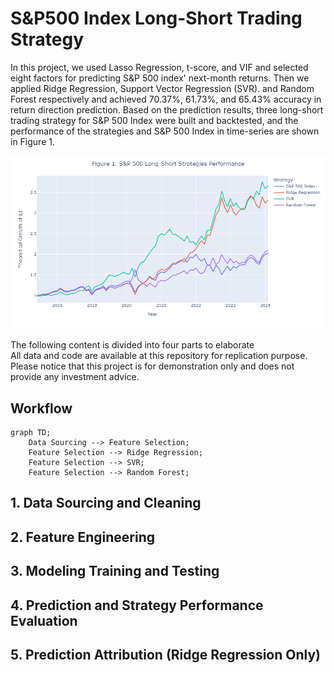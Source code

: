 # S&P500 Index Long-Short Trading Strategy
In this project, we used Lasso Regression, t-score, and VIF and selected eight factors for predicting S&amp;P 500 index' next-month returns. Then we applied Ridge Regression, Support Vector Regression (SVR). and Random Forest respectively and achieved 70.37%, 61.73%, and 65.43% accuracy in return direction prediction. Based on the prediction results, three long-short trading strategy for S&P 500 Index were built and backtested, and the performance of the strategies and S&P 500 Index in time-series are shown in Figure 1.

![alt text](plots/figure1_strategy_performance.png)

The following content is divided into four parts to elaborate <br />
All data and code are available at this repository for replication purpose. <br />
Please notice that this project is for demonstration only and does not provide any investment advice.

## Workflow
```mermaid
graph TD;
    Data Sourcing --> Feature Selection;
    Feature Selection --> Ridge Regression;
    Feature Selection --> SVR;
    Feature Selection --> Random Forest;

```
## 1. Data Sourcing and Cleaning
## 2. Feature Engineering
## 3. Modeling Training and Testing
## 4. Prediction and Strategy Performance Evaluation
## 5. Prediction Attribution (Ridge Regression Only)
